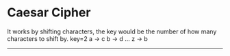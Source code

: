 # Caesar Cipher

It works by shifting characters, the key would be the number of how many characters to shift by.
key=2
a -> c
b -> d
...
z -> b

---

